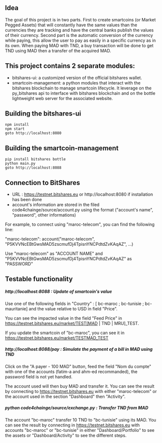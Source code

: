 Idea
-------

The goal of this project is in two parts. First to create smartcoins (or Market Pegged Assets) that will
constantly have the same values than the currencies they are tracking and have the central banks publish
the values of their currency. Second part is the automatic conversion of the currency while paying, this
allow the user to pay as easily in a specific currency as in its own. When paying MAD with TND, a
buy transaction will be done to get TND using MAD then a transfer of the acquired MAD.


This project contains 2 separate modules:
-----------------------------------------

* bitshares-ui: a customized version of the official bitshares wallet.
* smartcoin-management: a python modules that interact with the bitshares blockchain to manage smartcoin lifecycle. It leverage on the py_bitshares api to interface with bitshares blockchain and on the bottle lightweight web server for the associated website.

 Building the bitshares-ui
 -----------------------------------------
 

```
npm install
npm start
goto http://localhost:8080
```

Building the smartcoin-management
-----------------------------------------

```
pip install bitshares bottle
python main.py
goto http://localhost:8088
```


Connection to BitShares
-----------------------
- URL : https://testnet.bitshares.eu or http://localhost:8080 if installation has been done
- account's information are stored in the filed code4chainge/source/account.py using the format ("account's name", "password", other informations)

For example, to connect using "maroc-telecom", you can find the following line:

"maroc-telecom": account("maroc-telecom", "P5KVVNcEBtGwsMAD5zscmufDj4TpisnYNCPdtdZvKAqAZ", ...)

Use "maroc-telecom" as "ACCOUNT NAME" and "P5KVVNcEBtGwsMAD5zscmufDj4TpisnYNCPdtdZvKAqAZ" as "PASSWORD"


Testable functionality
-----------------------

##### http://localhost:8088 : Update of smartcoin's value
Use one of the following fields in "Country" :
[ bc-maroc ; bc-tunisie ; bc-mauritanie] and the value relative to USD in field "Price".

You can see the impacted value in the field "Feed Price" in https://testnet.bitshares.eu/market/TEST[MAD | TND | MRU]_TEST.

If you update the smartcoin of "bc-maroc", you can see it in https://testnet.bitshares.eu/market/TESTMAD_TEST

##### http://localhost:8088/pay : Simulate the payment of a bill in MAD using TND
Click on the "A payer - 100 MAD" button, feed the field "Nom du compte" with one of the
accounts (fatim-a and ahm-ed recommanded), the password field is not yet handled.

The account used will then buy MAD and transfer it. You can see the result by connecting to
https://testnet.bitshares.eu with either "maroc-telecom" or the account used in the section "Dashboard"
then "Activity".


##### python code4chainge/source/exchange.py : Transfer TND from MAD
The account "bc-maroc" transfer 10 TND to "bc-tunisie" using its MAD. You can see the result by connecting in
https://testnet.bitshares.eu with accounts "bc-maroc" or "bc-tunisie" in either "Dashboard/Portfolio" to see
the assets or "Dashboard/Activity" to see the different steps.
